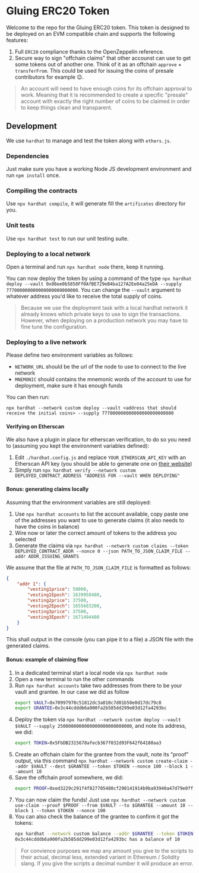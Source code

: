 # Gluing ERC20 Token
Welcome to the repo for the Gluing ERC20 token. This token is designed to be deployed on an EVM compatible chain and supports the following features:
1. Full `ERC20` compliance thanks to the OpenZeppelin reference.
2. Secure way to sign "offchain claims" that other accounst can use to get some tokens out of another one. Think of it as an offchain `approve` + `transferFrom`. This could be used for issuing the coins of presale contributors for example :wink:.

> An account will need to have enough coins for its offchain approval to work. Meaning that it is recommended to create a specific "presale" account with exactly the right number of coins to be claimed in order to keep things clean and transparent.

## Development
We use `hardhat` to manage and test the token along with `ethers.js`.

### Dependencies
Just make sure you have a working Node JS development environment and run `npm install` once.

### Compiling the contracts
Use `npx hardhat compile`, it will generate fill the `artificates` directory for you.

### Unit tests
Use `npx hardhat test` to run our unit testing suite.

### Deploying to a local network
Open a terminal and run `npx hardhat node` there, keep it running.

You can now deploy the token by using a command of the type `npx hardhat deploy --vault 0x08ee0b5858Ff0AfBE729eB4ba127A2Ee04a25eDA --supply 777000000000000000000000000`. You can change the `--vault` argument to whatever address you'd like to receive the total supply of coins.

> Because we use the deployment task with a local hardhat network it already knows which private keys to use to sign the transactions. However, when deploying on a production network you may have to fine tune the configuration.

### Deploying to a live network
Please define two environment variables as follows:
- `NETWORK_URL` should be the url of the node to use to connect to the live network
- `MNEMONIC` should contains the mnemonic words of the account to use for deployment, make sure it has enough funds

You can then run:
```
npx hardhat --network custom deploy --vault <address that should receive the initial coins> --supply 777000000000000000000000000
```

#### Verifying on Etherscan
We also have a plugin in place for etherscan verification, to do so you need to (assuming you kept the environment variables defined):
1. Edit `./hardhat.config.js` and replace `YOUR_ETHERSCAN_API_KEY` with an Etherscan API key (you should be able to generate one on [their website](https://etherscan.io))
2. Simply run `npx hardhat verify --network custom DEPLOYED_CONTRACT_ADDRESS "ADDRESS FOR --vault WHEN DEPLOYING"`

#### Bonus: generating claims locally
Assuming that the environment variables are still deployed:
1. Use `npx hardhat accounts` to list the account available, copy paste one of the addresses you want to use to generate claims (it also needs to have the coins in balance)
2. Wire now or later the correct amount of tokens to the address you selected
3. Generate the claims via `npx hardhat --network custom claims --token DEPLOYED_CONTRACT_ADDR --nonce 0 --json PATH_TO_JSON_CLAIM_FILE --addr ADDR_ISSUING_GRANTS`

We assume that the file at `PATH_TO_JSON_CLAIM_FILE` is formatted as follows:
```json
{
    "addr 1": {
        "vesting1price": 50000,
        "vesting1Epoch": 1639958400,
        "vesting2price": 37500,
        "vesting2Epoch": 1655683200,
        "vesting3price": 37500,
        "vesting3Epoch": 1671494400
    }
}
```

This shall output in the console (you can pipe it to a file) a JSON file with the generated claims.

#### Bonus: example of claiming flow
1. In a dedicated terminal start a local node via `npx hardhat node`
2. Open a new terminal to run the other commands
3. Run `npx hardhat accounts` take two addresses from there to be your vault and grantee. In our case we did as follow
   ```sh
   export VAULT=0x70997970c51812dc3a010c7d01b50e0d17dc79c8
   export GRANTEE=0x3c44cdddb6a900fa2b585dd299e03d12fa4293bc
   ```
4. Deploy the token via `npx hardhat --network custom deploy --vault $VAULT --supply 2500000000000000000000000000`, and note its address, we did:
   ```sh
   export TOKEN=0x5FbDB2315678afecb367f032d93F642f64180aa3
   ```
5. Create an offchain claim for the grantee from the vault, note its "proof" output, via this command `npx hardhat --network custom create-claim --addr $VAULT --dest $GRANTEE --token $TOKEN --nonce 100 --block 1 --amount 10`
6. Save the offchain proof somewhere, we did:
   ```sh
   export PROOF=0xed3229c291f4f827705480cf298141914b9ba93940a47d79e0ff4659bd28253202310ff9bea0e3a4e07c9d794fefccfd31409abee3ee88ad9d97fc32a3133e8f1c
   ```
7. You can now claim the funds! Just use `npx hardhat --network custom use-claim --proof $PROOF --from $VAULT --to $GRANTEE --amount 10 --block 1 --token $TOKEN --nonce 100`
8. You can also check the balance of the grantee to confirm it got the tokens:
   ```sh
   npx hardhat --network custom balance --addr $GRANTEE --token $TOKEN
   0x3c44cdddb6a900fa2b585dd299e03d12fa4293bc has a balance of 10
   ```

> For convience purposes we map any amount you give to the scripts to their actual, decimal less, extended variant in Ethereum / Solidity slang. If you give the scripts a decimal number it will produce an error.
